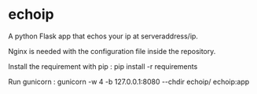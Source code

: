 # echoip
A python Flask app that echos your ip at serveraddress/ip.

Nginx is needed with the configuration file inside the repository.

Install the requirement with pip : pip install -r requirements

Run gunicorn : gunicorn -w 4 -b 127.0.0.1:8080 --chdir echoip/ echoip:app
